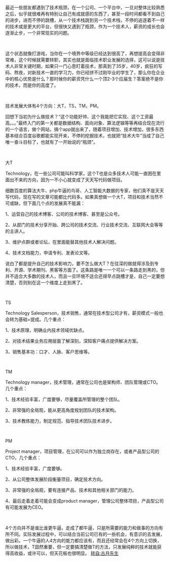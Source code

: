 最近一些朋友都遇到了技术瓶颈，在一个公司、一个平台中，一旦对整体比较熟悉之后，似乎就很难再有特别让自己有成就感的东西了，甚至一段时间都看不到自己的进步，进而不停的跳槽，从一个技术栈跳到另一个技术栈，不停的追逐着不一样的技术或是更大的平台，但很快又遇到了瓶颈，作为一个技术人，薪资的成长也会逐渐止步，一个非常现实的问题。

 

这个状态就像打游戏，当你在一个境界中等级已经达到很高了，再想提高会变得非常难，这个时候就需要转职，其实也就是面临技术职业发展的选择，这可以说是技术人非常关键时期，如果只一门心思盯着技术，那真到了35岁，40岁，疯狂的写码、熬夜，对新技术一直的学习力，你已经拼不过刚毕业的学生了，那么你在企业中的核心优势是什么？那时候你的薪资凭什么一个顶2-3个应届生？答案绝不是你的技术，而是你的高度了。

 

技术发展大体有4个方向：大T，TS，TM，PM。

回想下当初为什么做技术？“这个功能好帅、这个我能把它实现、这个工资最高。。。”最终入门的第一关都是数据结构、面向对象、算法逻辑等等再结合现在流行的一个语言，做个网站，搞个app就出来了，随着项目增加、技术增加，很多东西基本结合百度谷歌都能实现开来，不停的挖掘技术，也就把“技术大牛”当成了自己唯一奋斗目标了，也就有了一开始说的“瓶颈”。

 

大T

Technology，在一些公司可能叫科学家，这个T也是众多技术人可能一直困在里面出不来的方向，因为一不小心就变成了天天写代码做项目。

细数百度的算法大牛、php牛逼的鸟哥、人工智能大数据的专家，他们真不是天天写代码，现在写的文章可能都比代码多。如果真想做一个大T，项目和技术当然不可或缺，但下面几个点的发展真不能漏：

1、运营自己的技术博客、公司的技术博客、甚至是公众号。

2、从部门的技术分享开始、跨公司的技术交流、行业技术交流、互联网大会等等的主讲人。

3、维护点群或者论坛，在里面能替其他技术人解决问题。

4、技术文档能力，申请专利、发表论文等。

说白了都是提升自己的技术影响力，要不怎么做大T？在往深的做就得涉及到专利、开源、学术期刊、黑客等方面了。这条路是唯一一个可以一条路走到黑的，但并不适合大多数的技术人，而且一旦环境不适合还得早点跳槽才是，自己一定要想清楚，否则别在这一个维度上走到黑了。

 

TS

Technology Salesperson，技术销售，通常在技术型公司才有，薪资模式一般也会转为基础+提成。几个重点：

1、技术原理，明确业内技术领域优缺点。

2、对技术结果业务应用层面了解深刻，深知客户痛点提供解决方案。

3、销售基本功：口才、人脉、客户思维等。

 

TM

Technology manager，技术管理，通常在公司也是架构师、团队管理或CTO。几个重点：

1、技术经验丰富，广度要够，尽量覆盖所管理的整个团队。

2、非常强的全局观，能从更高角度规划团队的技术架构。

3、技术教练能力，制定规范、指导技术团队技术进步。

 

PM

Project manager，项目管理，在公司可以作为独立岗存在，或者产品型公司的CTO，几个重点：

1、技术经验丰富，广度要够。

2、从公司整体发展阶段衡量项目，确定技术方向。

3、非常强的全局观，要有连接产品、技术和其他相关部门的能力。

4、最后走着走着可能会变成product manager，管理公司整体项目，产品型公司有可能发展为CEO。

 

4个方向并不是谁比谁更牛逼，走成了都牛逼，只是所需要的能力和做事的方向有所不同。实际发展过程中，可以结合当前公司已有的一些机会，有意识的去发展，做出彩。一个牛逼的人4方向的能力都应该有，而且还经常会在4个方向上切换，所以做技术，T固然重要，但一定要搞清楚做T的方法，只发展纯粹的技术就能获得高收益，或许可以，但天花板也很明显。
[转自:古月先生](https://blog.csdn.net/hytfly/article/details/89060566)
